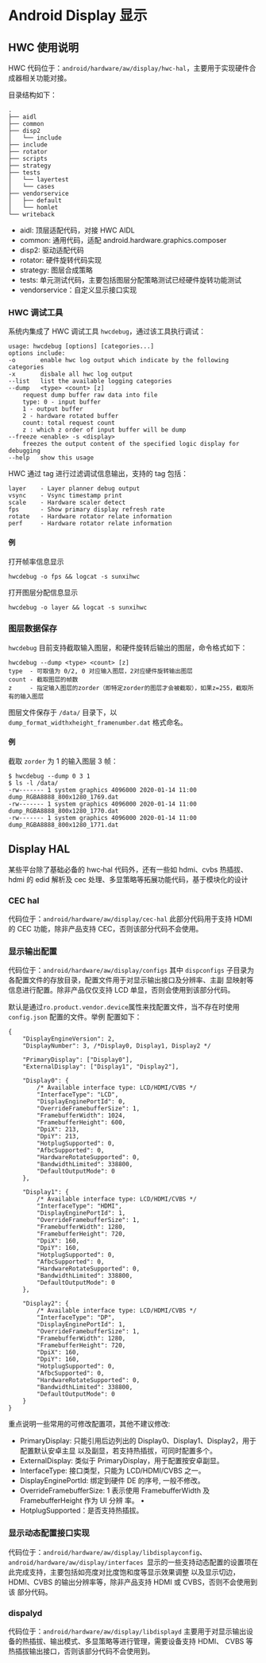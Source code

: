 # Android Display 显示

## HWC 使用说明

HWC 代码位于：`android/hardware/aw/display/hwc‑hal`，主要用于实现硬件合成器相关功能对接。

目录结构如下：

```
.
├── aidl
├── common
├── disp2
│   └── include
├── include
├── rotator
├── scripts
├── strategy
├── tests
│   └── layertest
│   └── cases
├── vendorservice
│   ├── default
│   └── homlet
└── writeback
```

- aidl: 顶层适配代码，对接 HWC AIDL 
- common: 通用代码，适配 android.hardware.graphics.composer 
- disp2: 驱动适配代码 
- rotator: 硬件旋转代码实现 
- strategy: 图层合成策略 
- tests: 单元测试代码，主要包括图层分配策略测试已经硬件旋转功能测试 
- vendorservice：自定义显示接口实现

### HWC 调试工具

系统内集成了 HWC 调试工具 `hwcdebug`，通过该工具执行调试：

```
usage: hwcdebug [options] [categories...]
options include:
‑o       enable hwc log output which indicate by the following categories
‑x       disbale all hwc log output
‑‑list   list the available logging categories
‑‑dump   <type> <count> [z]
    request dump buffer raw data into file
    type: 0 ‑ input buffer
    1 ‑ output buffer
    2 ‑ hardware rotated buffer
    count: total request count
    z : which z order of input buffer will be dump
‑‑freeze <enable> ‑s <display>
    freezes the output content of the specified logic display for debugging
‑‑help   show this usage
```

HWC 通过 tag 进行过滤调试信息输出，支持的 tag 包括：

```
layer    ‑ Layer planner debug output
vsync    ‑ Vsync timestamp print
scale    ‑ Hardware scaler detect
fps      ‑ Show primary display refresh rate
rotate   ‑ Hardware rotator relate information
perf     ‑ Hardware rotator relate information
```

#### 例

打开帧率信息显示

```
hwcdebug ‑o fps && logcat ‑s sunxihwc
```

打开图层分配信息显示

```
hwcdebug ‑o layer && logcat ‑s sunxihwc
```

### 图层数据保存

`hwcdebug` 目前支持截取输入图层，和硬件旋转后输出的图层，命令格式如下：

```
hwcdebug ‑‑dump <type> <count> [z]
type  ‑ 可取值为 0/2, 0 对应输入图层，2对应硬件旋转输出图层
count ‑ 截取图层的帧数
z     ‑ 指定输入图层的zorder（即特定zorder的图层才会被截取），如果z=255，截取所有的输入图层
```

图层文件保存于 `/data/` 目录下，以 `dump_format_widthxheight_framenumber.dat` 格式命名。

#### 例

截取 `zorder` 为 1 的输入图层 3 帧：

```
$ hwcdebug ‑‑dump 0 3 1
$ ls ‑l /data/
‑rw‑‑‑‑‑‑‑ 1 system graphics 4096000 2020‑01‑14 11:00 dump_RGBA8888_800x1280_1769.dat
‑rw‑‑‑‑‑‑‑ 1 system graphics 4096000 2020‑01‑14 11:00 dump_RGBA8888_800x1280_1770.dat
‑rw‑‑‑‑‑‑‑ 1 system graphics 4096000 2020‑01‑14 11:00 dump_RGBA8888_800x1280_1771.dat
```

## Display HAL

某些平台除了基础必备的 hwc‑hal 代码外，还有一些如 hdmi、cvbs 热插拔、hdmi 的 edid 解析及 cec 处理、多显策略等拓展功能代码，基于模块化的设计

### CEC hal

代码位于：`android/hardware/aw/display/cec‑hal` 此部分代码用于支持 HDMI 的 CEC 功能，除非产品支持 CEC，否则该部分代码不会使用。

### 显示输出配置

代码位于：`android/hardware/aw/display/configs` 其中 `dispconfigs` 子目录为各配置文件的存放目录，配置文件用于对显示输出接口及分辨率、主副 显映射等信息进行配置。除非产品仅仅支持 LCD 单显，否则会使用到该部分代码。 

默认是通过`ro.product.vendor.device`属性来找配置文件，当不存在时使用 `config.json` 配置的文件。举例 配置如下：

```
{
    "DisplayEngineVersion": 2,
    "DisplayNumber": 3, /*Display0, Display1, Display2 */

    "PrimaryDisplay": ["Display0"],
    "ExternalDisplay": ["Display1", "Display2"],

    "Display0": {
        /* Available interface type: LCD/HDMI/CVBS */
        "InterfaceType": "LCD",
        "DisplayEnginePortId": 0,
        "OverrideFramebufferSize": 1,
        "FramebufferWidth": 1024,
        "FramebufferHeight": 600,
        "DpiX": 213,
        "DpiY": 213,
        "HotplugSupported": 0,
        "AfbcSupported": 0,
        "HardwareRotateSupported": 0,
        "BandwidthLimited": 338800,
        "DefaultOutputMode": 0
    },

    "Display1": {
        /* Available interface type: LCD/HDMI/CVBS */
        "InterfaceType": "HDMI",
        "DisplayEnginePortId": 1,
        "OverrideFramebufferSize": 1,
        "FramebufferWidth": 1280,
        "FramebufferHeight": 720,
        "DpiX": 160,
        "DpiY": 160,
        "HotplugSupported": 0,
        "AfbcSupported": 0,
        "HardwareRotateSupported": 0,
        "BandwidthLimited": 338800,
        "DefaultOutputMode": 0
    },

    "Display2": {
        /* Available interface type: LCD/HDMI/CVBS */
        "InterfaceType": "DP",
        "DisplayEnginePortId": 1,
        "OverrideFramebufferSize": 1,
        "FramebufferWidth": 1280,
        "FramebufferHeight": 720,
        "DpiX": 160,
        "DpiY": 160,
        "HotplugSupported": 0,
        "AfbcSupported": 0,
        "HardwareRotateSupported": 0,
        "BandwidthLimited": 338800,
        "DefaultOutputMode": 0
    }
}
```

重点说明一些常用的可修改配置项，其他不建议修改:

- PrimaryDisplay: 只能引用后边列出的 Display0、Display1、Display2，用于配置默认安卓主显 以及副显，若支持热插拔，可同时配置多个。 
- ExternalDisplay: 类似于 PrimaryDisplay，用于配置按安卓副显。 
- InterfaceType: 接口类型，只能为 LCD/HDMI/CVBS 之一。
- DisplayEnginePortId: 绑定到硬件 DE 的序号, 一般不修改。 
- OverrideFramebufferSize: 1 表示使用 FramebufferWidth 及 FramebufferHeight 作为 UI 分辨 率。 •
- HotplugSupported：是否支持热插拔。

### 显示动态配置接口实现

代码位于：`android/hardware/aw/display/libdisplayconfig`、`android/hardware/aw/display/interfaces `显示的一些支持动态配置的设置项在此完成支持，主要包括如亮度对比度饱和度等显示效果调整 以及显示切边，HDMI、CVBS 的输出分辨率等，除非产品支持 HDMI 或 CVBS，否则不会使用到该 部分代码。

### dispalyd

代码位于：`android/hardware/aw/display/libdisplayd` 主要用于对显示输出设备的热插拔、输出模式、多显策略等进行管理，需要设备支持 HDMI、 CVBS 等热插拔输出接口，否则该部分代码不会使用到。

